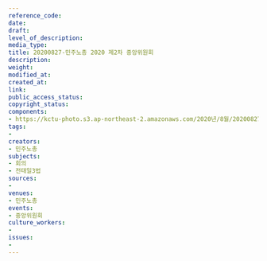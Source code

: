 ```yaml
---
reference_code: 
date: 
draft: 
level_of_description: 
media_type: 
title: 20200827-민주노총 2020 제2차 중앙위원회
description: 
weight: 
modified_at: 
created_at: 
link: 
public_access_status: 
copyright_status: 
components:
- https://kctu-photo.s3.ap-northeast-2.amazonaws.com/2020년/8월/20200827-민주노총+2020+제2차+중앙위원회/_W1D6706.jpg
tags:
- 
creators:
- 민주노총
subjects:
- 회의
- 전태일3법
sources:
- 
venues:
- 민주노총
events:
- 중앙위원회
culture_workers:
- 
issues:
- 
---
```

